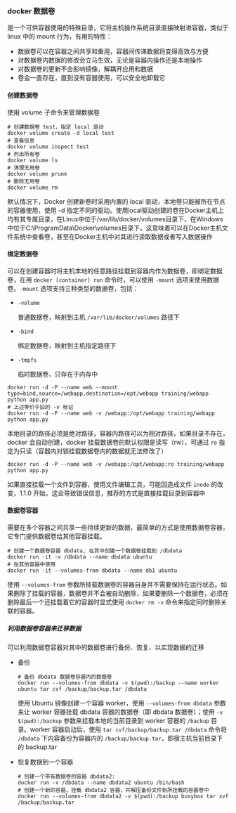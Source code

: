 ### docker 数据卷

是一个可供容器使用的特殊目录，它将主机操作系统目录直接映射进容器，类似于 linux 中的 mount 行为，有用的特性：

* 数据卷可以在容器之间共享和重用，容器间传递数据将变得高效与方便
* 对数据卷内数据的修改会立马生效，无论是容器内操作还是本地操作
* 对数据卷的更新不会影响镜像，解耦开应用和数据
* 卷会一直存在，直到没有容器使用，可以安全地卸载它

#### 创建数据卷

使用 volume 子命令来管理数据卷

```shell
# 创建数据卷 test，指定 local 驱动
docker volume create -d local test
# 查看信息
docker volume inspect test
# 列出所有卷
docker volume ls
# 清理无用卷
docker volume prune
# 删除无用卷
docker volume rm
```

默认情况下，Docker 创建新卷时采用内置的 local 驱动，本地卷只能被所在节点的容器使用，使用 -d 指定不同的驱动。使用local驱动创建的卷在Docker主机上均有其专属目录，在Linux中位于/var/lib/docker/volumes目录下，在Windows中位于C:\ProgramData\Docker\volumes目录下。这意味着可以在Docker主机文件系统中查看卷，甚至在Docker主机中对其进行读取数据或者写入数据操作

#### 绑定数据卷

可以在创建容器时将主机本地的任意路径挂载到容器内作为数据卷，即绑定数据卷，在用 `docker [container] run` 命令时，可以使用 `-mount` 选项来使用数据卷。`-mount` 选项支持三种类型的数据卷，包括：

* `-volume`

  普通数据卷，映射到主机 `/var/lib/docker/volumes` 路径下

* `-bind`

  绑定数据卷，映射到主机指定路径下

* `-tmpfs`

  临时数据卷，只存在于内存中

```shell
docker run -d -P --name web --mount type=bind,source=/webapp,destination=/opt/webapp training/webapp python app.py
# 上述等价于旧的 -v 标记
docker run -d -P --name web -v /webapp:/opt/webapp training/webapp python app.py
```

本地目录的路径必须是绝对路径，容器内路径可以为相对路径，如果目录不存在，docker 会自动创建，docker 挂载数据卷的默认权限是读写（rw），可通过 `ro` 指定为只读（容器内对锁挂载数据卷内的数据就无法修改了）

```shell
docker run -d -P --name web -v /webapp:/opt/webapp:ro training/webapp python app.py
```

如果直接挂载一个文件到容器，使用文件编辑工具，可能回造成文件 `inode` 的改变，1.1.0 开始，这会导致错误信息，推荐的方式是直接挂载目录到容器中

#### 数据卷容器

需要在多个容器之间共享一些持续更新的数据，最简单的方式是使用数据卷容器，它专门提供数据卷给其他容器挂载。

```shell
# 创建一个数据卷容器 dbdata, 在其中创建一个数据卷挂载到 /dbdata
docker run -it -v /dbdata --name dbdata ubuntu
# 在其他容器中使用
docker run -it --volumes-from dbdata --name db1 ubuntu
```

使用 `--volumes-from` 参数所挂载数据卷的容器自身并不需要保持在运行状态。如果删除了挂载的容器，数据卷并不会被自动删除，如果要删除一个数据卷，必须在删除最后一个还挂载着它的容器时显式使用 `docker rm -v` 命令来指定同时删除关联的容器。

##### 利用数据卷容器来迁移数据

可以利用数据卷容器对其中的数据卷进行备份、恢复、以实现数据的迁移

* 备份

  ```shell
  # 备份 dbdata 数据卷容器内的数据卷
  docker run --volumes-from dbdata -v $(pwd):/backup --name worker ubuntu tar cvf /backup/backup.tar /dbdata
  ```

  使用 Ubuntu 镜像创建一个容器 worker，使用 `--volumes-from dbdata` 参数来让 worker 容器挂载 dbdata 容器的数据卷（即 dbdata 数据卷）；使用 `-v $(pwd):/backup` 参数来挂载本地的当前目录到 worker 容器的 `/backup` 目录。worker 容器启动后，使用 `tar cvf/backup/backup.tar /dbdata` 命令将 `/dbdata` 下内容备份为容器内的 `/backup/backup.tar`，即宿主机当前目录下的 backup.tar

* 恢复数据到一个容器

  ```shell
  # 创建一个带有数据卷的容器 dbdata2:
  docker run -v /dbdata --name dbdata2 ubuntu /bin/bash
  # 创建一个新的容器，挂载 dbdata2 容器，并解压备份文件到所挂载的容器卷中
  docker run --volumes-from dbdata2 -v $(pwd):/backup busybox tar xvf /backup/backup.tar
  ```

  

  

